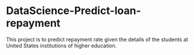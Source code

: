 # DataScience-Predict-loan-repayment

This project is to predict repayment rate given the details of the students at United States institutions of higher education.
